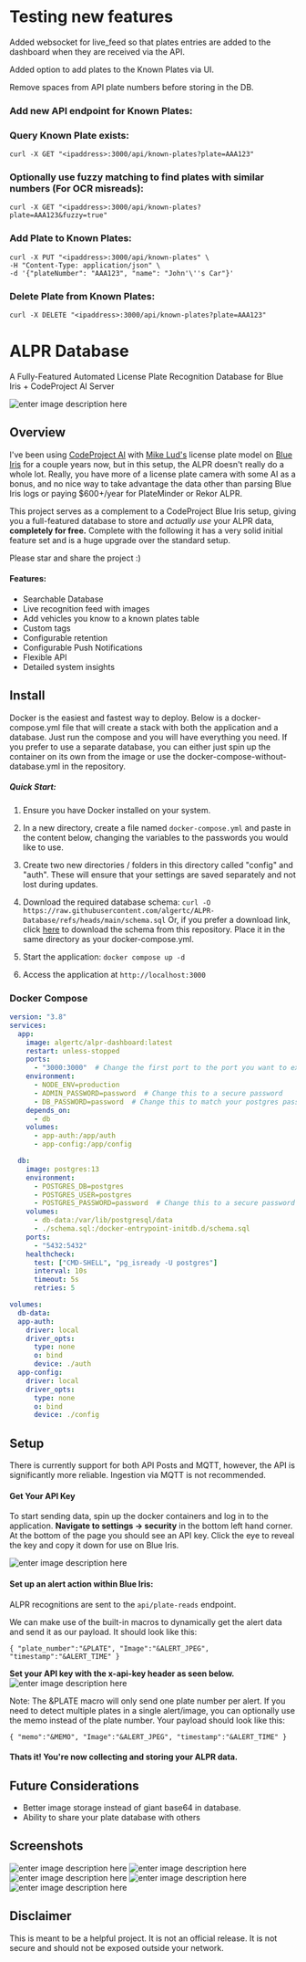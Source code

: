 # Testing new features
Added websocket for live_feed so that plates entries are added to the dashboard when they are received via the API.

Added option to add plates to the Known Plates via UI.

Remove spaces from API plate numbers before storing in the DB.


### Add new API endpoint for Known Plates:

### Query Known Plate exists:
`curl -X GET "<ipaddress>:3000/api/known-plates?plate=AAA123"`

### Optionally use fuzzy matching to find plates with similar numbers (For OCR misreads):
`curl -X GET "<ipaddress>:3000/api/known-plates?plate=AAA123&fuzzy=true"`

### Add Plate to Known Plates:
```
curl -X PUT "<ipaddress>:3000/api/known-plates" \
-H "Content-Type: application/json" \
-d '{"plateNumber": "AAA123", "name": "John'\''s Car"}'
```

### Delete Plate from Known Plates:
`curl -X DELETE "<ipaddress>:3000/api/known-plates?plate=AAA123"`

# ALPR Database
A Fully-Featured Automated License Plate Recognition Database for Blue Iris + CodeProject AI Server


![enter image description here](https://raw.githubusercontent.com/algertc/ALPR-Database/refs/heads/main/Images/Hero.jpg)

## Overview

I've been using [CodeProject AI](https://github.com/codeproject/CodeProject.AI-Server) with [Mike Lud's](https://github.com/MikeLud) license plate model on [Blue Iris](https://blueirissoftware.com/) for a couple years now, but in this setup, the ALPR doesn't really do a whole lot. Really, you have more of a license plate camera with some AI as a bonus, and no nice way to take advantage the data other than parsing Blue Iris logs or paying $600+/year for PlateMinder or Rekor ALPR.

This project serves as a complement to a CodeProject Blue Iris setup, giving you a full-featured database to store and _actually use_ your ALPR data, **completely for free.** Complete with the following it has a very solid initial feature set and is a huge upgrade over the standard setup.

Please star and share the project :)
#### Features:

- Searchable Database
- Live recognition feed with images
- Add vehicles you know to a known plates table
- Custom tags
- Configurable retention
- Configurable Push Notifications
- Flexible API
- Detailed system insights

## Install

Docker is the easiest and fastest way to deploy. Below is a docker-compose.yml file that will create a stack with both the application and a database. Just run the compose and you will have everything you need. If you prefer to use a separate database, you can either just spin up the container on its own from the image or use the docker-compose-without-database.yml in the repository.

##### Quick Start:

1. Ensure you have Docker installed on your system.

2. In a new directory, create a file named `docker-compose.yml` and paste in the content below, changing the variables to the passwords you would like to use.

3. Create two new directories / folders in this directory called "config" and "auth". These will ensure that your settings are saved separately and not lost during updates.

4. Download the required database schema:
   `curl -O https://raw.githubusercontent.com/algertc/ALPR-Database/refs/heads/main/schema.sql`
   Or, if you prefer a download link, click [here](https://github.com/algertc/ALPR-Database/blob/main/schema.sql) to download the schema from this repository. Place it in the same directory as your docker-compose.yml.

5. Start the application: `docker compose up -d `

6. Access the application at `http://localhost:3000`

### Docker Compose

```yaml
version: "3.8"
services:
  app:
    image: algertc/alpr-dashboard:latest
    restart: unless-stopped
    ports:
      - "3000:3000"  # Change the first port to the port you want to expose
    environment:
      - NODE_ENV=production
      - ADMIN_PASSWORD=password  # Change this to a secure password
      - DB_PASSWORD=password  # Change this to match your postgres password
    depends_on:
      - db
    volumes:
      - app-auth:/app/auth
      - app-config:/app/config

  db:
    image: postgres:13
    environment:
      - POSTGRES_DB=postgres
      - POSTGRES_USER=postgres
      - POSTGRES_PASSWORD=password  # Change this to a secure password
    volumes:
      - db-data:/var/lib/postgresql/data
      - ./schema.sql:/docker-entrypoint-initdb.d/schema.sql
    ports:
      - "5432:5432"
    healthcheck:
      test: ["CMD-SHELL", "pg_isready -U postgres"]
      interval: 10s
      timeout: 5s
      retries: 5

volumes:
  db-data:
  app-auth:
    driver: local
    driver_opts:
      type: none
      o: bind
      device: ./auth
  app-config:
    driver: local
    driver_opts:
      type: none
      o: bind
      device: ./config

```

## Setup

There is currently support for both API Posts and MQTT, however, the API is significantly more reliable. Ingestion via MQTT is not recommended.

#### Get Your API Key

To start sending data, spin up the docker containers and log in to the application. **Navigate to settings -> security** in the bottom left hand corner. At the bottom of the page you should see an API key. Click the eye to reveal the key and copy it down for use on Blue Iris.

![enter image description here](https://raw.githubusercontent.com/algertc/ALPR-Database/refs/heads/main/Images/apikey.png)

#### Set up an alert action within Blue Iris:

ALPR recognitions are sent to the `api/plate-reads` endpoint.

We can make use of the built-in macros to dynamically get the alert data and send it as our payload. It should look like this:

    { "plate_number":"&PLATE", "Image":"&ALERT_JPEG", "timestamp":"&ALERT_TIME" }

**Set your API key with the x-api-key header as seen below.**
![enter image description here](https://raw.githubusercontent.com/algertc/ALPR-Database/refs/heads/main/Images/blueiris.png)

Note: The &PLATE macro will only send one plate number per alert. If you need to detect multiple plates in a single alert/image, you can optionally use the memo instead of the plate number. Your payload should look like this:

    { "memo":"&MEMO", "Image":"&ALERT_JPEG", "timestamp":"&ALERT_TIME" }


#### Thats it! You're now collecting and storing your ALPR data.

## Future Considerations

- Better image storage instead of giant base64 in database.
- Ability to share your plate database with others

## Screenshots

![enter image description here](https://raw.githubusercontent.com/algertc/ALPR-Database/refs/heads/main/Images/4.png)
![enter image description here](https://raw.githubusercontent.com/algertc/ALPR-Database/refs/heads/main/Images/3.png)
![enter image description here](https://github.com/algertc/ALPR-Database/blob/main/Images/2.png?raw=true)
![enter image description here](https://raw.githubusercontent.com/algertc/ALPR-Database/refs/heads/main/Images/1.png)
![enter image description here](https://raw.githubusercontent.com/algertc/ALPR-Database/refs/heads/main/Images/5.png)

## Disclaimer

This is meant to be a helpful project. It is not an official release. It is not secure and should not be exposed outside your network.
